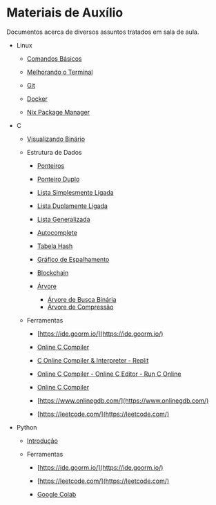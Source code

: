 # Materiais de Auxílio

Documentos acerca de diversos assuntos tratados em sala de aula.

- Linux
  
  - [Comandos Básicos](https://github.com/jppreti/documents/blob/main/linux/ComandosBasicos.md)

  - [Melhorando o Terminal](https://github.com/jppreti/documents/blob/main/linux/Terminal.md)

  - [Git](https://github.com/jppreti/documents/blob/main/linux/Git.md)

  - [Docker](https://github.com/jppreti/documents/blob/main/linux/Docker.md)

  - [Nix Package Manager](https://github.com/jppreti/documents/blob/main/linux/NixPackage.md)

- C

  - [Visualizando Binário](https://github.com/jppreti/documents/blob/main/c/VisualizandoBinario.md)

  - Estrutura de Dados

    - [Ponteiros](https://github.com/jppreti/documents/blob/main/c/datastructure/Ponteiros.md)

    - [Ponteiro Duplo](https://github.com/jppreti/documents/blob/main/c/datastructure/PonteiroDuplo.md)

    - [Lista Simplesmente Ligada](https://github.com/jppreti/documents/blob/main/c/datastructure/LinkedList.md)
    
    - [Lista Duplamente Ligada](https://github.com/jppreti/documents/blob/main/c/datastructure/DoublyLinkedList.md)
    
    - [Lista Generalizada](https://github.com/jppreti/documents/blob/main/c/datastructure/GeneralizedLinkedList.md)

    - [Autocomplete](https://github.com/jppreti/documents/blob/main/c/datastructure/Autocomplete.md)    
    
    - [Tabela Hash](https://github.com/jppreti/documents/blob/main/c/datastructure/HashTable.md)

    - [Gráfico de Espalhamento](https://github.com/jppreti/documents/blob/main/c/datastructure/GraficoEspalhamento.md)    
    
    - [Blockchain](https://github.com/jppreti/documents/blob/main/c/datastructure/Blockchain.md)
    
    - [Árvore](https://github.com/jppreti/documents/blob/main/c/datastructure/Tree.md)
      
      - [Árvore de Busca Binária](https://github.com/jppreti/documents/blob/main/c/datastructure/BinarySearchTree.md)
      - [Árvore de Compressão](https://github.com/jppreti/documents/blob/main/c/datastructure/CompressTree.md)
  
  - Ferramentas
    
    - [https://ide.goorm.io/](https://ide.goorm.io/)
    
    - [Online C Compiler](https://www.programiz.com/c-programming/online-compiler/)
    
    - [C Online Compiler & Interpreter - Replit](https://replit.com/languages/c)
    
    - [Online C Compiler - Online C Editor - Run C Online](https://www.jdoodle.com/c-online-compiler/)
    
    - [Online C Compiler](https://www.tutorialspoint.com/compile_c_online.php)
    
    - [https://www.onlinegdb.com/](https://www.onlinegdb.com/)
    
    - [https://leetcode.com/](https://leetcode.com/)

- Python
  
  - [Introdução](https://github.com/jppreti/documents/blob/main/python/introducao.md)
  
  - Ferramentas
    
    - [https://ide.goorm.io/](https://ide.goorm.io/)
    
    - [https://leetcode.com/](https://leetcode.com/)
    
    - [Google Colab](https://colab.research.google.com/)

